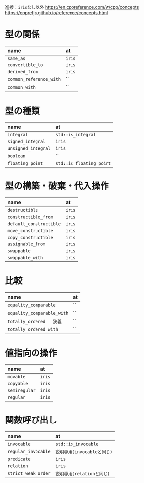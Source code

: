 進捗：`iris`なし以外
https://en.cppreference.com/w/cpp/concepts
https://cpprefjp.github.io/reference/concepts.html
# 型の関係
|name|at|
|:--|:--|
|`same_as`|`iris`|
|`convertible_to`|`iris`|
|`derived_from`|`iris`|
|`common_reference_with`|``|
|`common_with`|``|

# 型の種類
|name|at|
|:--|:--|
|`integral`|`std::is_integral`|
|`signed_integral`|`iris`|
|`unsigned_integral`|`iris`|
|`boolean`|``|
|`floating_point`|`std::is_floating_point`|

# 型の構築・破棄・代入操作
|name|at|
|:--|:--|
|`destructible`|`iris`|
|`constructible_from`|`iris`|
|`default_constructible`|`iris`|
|`move_constructible`|`iris`|
|`copy_constructible`|`iris`|
|`assignable_from`|`iris`|
|`swappable`|`iris`|
|`swappable_with`|`iris`|

# 比較
|name|at|
|:--|:--|
|`equality_comparable`|``|
|`equality_comparable_with`|``|
|`totally_ordered	狭義`|``|
|`totally_ordered_with`|``|

# 値指向の操作
|name|at|
|:--|:--|
|`movable`|`iris`|
|`copyable`|`iris`|
|`semiregular`|`iris`|
|`regular`|`iris`|

# 関数呼び出し
|name|at|
|:--|:--|
|`invocable`|`std::is_invocable`|
|`regular_invocable`|`説明専用(invocableと同じ)`|
|`predicate`|`iris`|
|`relation`|`iris`|
|`strict_weak_order`|`説明専用(relationと同じ)`|
